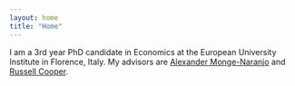 ```yaml
---
layout: home
title: "Home"
---
```


I am a 3rd year PhD candidate in Economics at the European University Institute in Florence, Italy.
My advisors are [Alexander Monge-Naranjo](https://www.eui.eu/people?id=alexander-monge-naranjo) and [Russell Cooper](https://www.eui.eu/people?id=russell-cooper).
